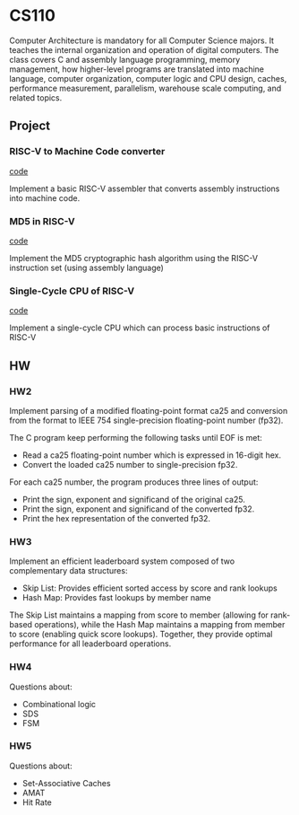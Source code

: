 # CS110

Computer Architecture is mandatory for all Computer Science majors. It teaches the internal organization and operation of digital computers. The class covers C and assembly language programming, memory management, how higher-level programs are translated into machine language, computer organization, computer logic and CPU design, caches, performance measurement, parallelism, warehouse scale computing, and related topics.

## Project

### RISC-V to Machine Code converter

[code](https://github.com/AristurtleHu/RISC-V_to_MC_converter)

Implement a basic RISC-V assembler that converts assembly instructions into machine code.

### MD5 in RISC-V
[code](https://github.com/AristurtleHu/MD5_in_RISC-V)

Implement the MD5 cryptographic hash algorithm using the RISC-V instruction set (using assembly language)

###  Single-Cycle CPU of RISC-V
[code](https://github.com/AristurtleHu/Single-Cycle_CPU_of_RISC-V)

Implement a  single-cycle CPU which can process basic instructions of RISC-V

## HW

### HW2

Implement parsing of a modified floating-point format ca25 and conversion from the format to IEEE 754 single-precision floating-point number (fp32).

The C program keep performing the following tasks until EOF is met:

- Read a ca25 floating-point number which is expressed in 16-digit hex.
- Convert the loaded ca25 number to single-precision fp32.

For each ca25 number, the program produces three lines of output:

- Print the sign, exponent and significand of the original ca25.
- Print the sign, exponent and significand of the converted fp32.
- Print the hex representation of the converted fp32.

### HW3

Implement an efficient leaderboard system composed of two complementary data structures:

- Skip List: Provides efficient sorted access by score and rank lookups
- Hash Map: Provides fast lookups by member name

The Skip List maintains a mapping from score to member (allowing for rank-based operations), while the Hash Map maintains a mapping from member to score (enabling quick score lookups). Together, they provide optimal performance for all leaderboard operations.

### HW4

Questions about:
- Combinational logic
- SDS
- FSM

### HW5

Questions about:
- Set-Associative Caches
- AMAT
- Hit Rate